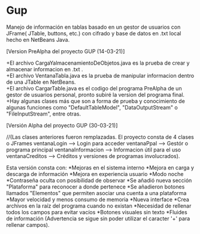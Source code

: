 # Gup
Manejo de información en tablas basado en un gestor de usuarios con JFrame( JTable, buttons, etc.) con cifrado y base de datos en .txt local hecho en NetBeans Java.

[Version PreAlpha del proyecto GUP (14-03-21)]

+El archivo CargaYalmacenamientoDeObjetos.java es la prueba de crear y almacenar informacion en .txt .          
+El archivo VentanaTabla.java es la prueba de manipular informacion dentro de una JTable en NetBeans.       
+El archivo CargarTable.java es el codigo del programa PreAlpha de un gestor de usuarios personal, pronto subiré la version del programa final.     
+Hay algunas clases más que son a forma de prueba y conocimiento de algunas funciones como "DefaultTableModel", "DataOutputStream" o "FileInputStream", entre otras.    

[Versión Alpha del proyecto GUP (30-03-21)]

//(Las clases anteriores fueron remplazadas.
  El proyecto consta de 4 clases o JFrames
    ventanaLogin --> Login para acceder
    ventanaPpal --> Gestór o programa principal
    ventanaInformacion --> Informacion útil para el uso
    ventanaCreditos --> Créditos y versiones de programas involucrados).
    
Esta versión consta con:
*Mejoras en el sistema interno
*Mejora en carga y descarga de información
*Mejora en experiencia usuario
*Modo noche
*Contraseña oculta con posibilidad de observar
*Se añadió nueva sección "Plataforma" para reconocer a donde pertenece
*Se añadieron botones llamados "Elementos" que permiten asociar una cuenta a una plataforma
*Mayor velocidad y menos consumo de memoria
*Nueva interface
*Crea archivos en la raíz del programa cuando no existan
*Necesidad de rellenar todos los campos para evitar vacíos
*Botones visuales sin texto
*Fluides de información
(Advertencia se sigue sin poder utilizar el caracter '+' para rellenar campos).
